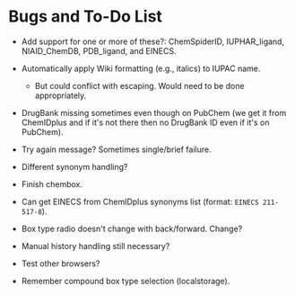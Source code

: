 # Bugs and To-Do List

* Add support for one or more of these?: ChemSpiderID, IUPHAR_ligand, NIAID_ChemDB, PDB_ligand, and EINECS.
* Automatically apply Wiki formatting (e.g., italics) to IUPAC name.
  * But could conflict with escaping. Would need to be done appropriately.
* DrugBank missing sometimes even though on PubChem (we get it from ChemIDplus and if it's not there then no DrugBank ID even if it's on PubChem).
* Try again message? Sometimes single/brief failure.
* Different synonym handling?

* Finish chembox.
* Can get EINECS from ChemIDplus synonyms list (format: `EINECS 211-517-8`).
* Box type radio doesn't change with back/forward. Change?
* Manual history handling still necessary?
* Test other browsers?
* Remember compound box type selection (localstorage).


